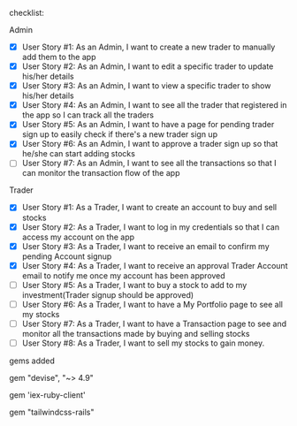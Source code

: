 checklist:

Admin 
- [x] User Story #1: As an Admin, I want to create a new trader to manually add them to the app 
- [x] User Story #2: As an Admin, I want to edit a specific trader to update his/her details 
- [x] User Story #3: As an Admin, I want to view a specific trader to show his/her details 
- [x] User Story #4: As an Admin, I want to see all the trader that registered in the app so I can track all the traders 
- [x] User Story #5: As an Admin, I want to have a page for pending trader sign up to easily check if there's a new trader sign up 
- [x] User Story #6: As an Admin, I want to approve a trader sign up so that he/she can start adding stocks 
- [ ] User Story #7: As an Admin, I want to see all the transactions so that I can monitor the transaction flow of the app

Trader
- [x] User Story #1: As a Trader, I want to create an account to buy and sell stocks
- [x] User Story #2: As a Trader, I want to log in my credentials so that I can access my account on the app
- [x] User Story #3: As a Trader, I want to receive an email to confirm my pending Account signup
- [x] User Story #4: As a Trader, I want to receive an approval Trader Account email to notify me once my account has been approved
- [ ] User Story #5: As a Trader, I want to buy a stock to add to my investment(Trader signup should be approved)
- [ ] User Story #6: As a Trader, I want to have a My Portfolio page to see all my stocks
- [ ] User Story #7: As a Trader, I want to have a Transaction page to see and monitor all the transactions made by buying and selling stocks
- [ ] User Story #8: As a Trader, I want to sell my stocks to gain money.

gems added

gem "devise", "~> 4.9"

gem 'iex-ruby-client'

gem "tailwindcss-rails"